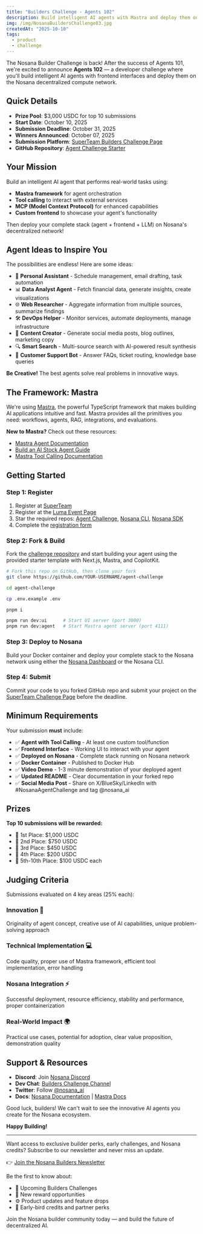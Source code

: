 ```yaml
---
title: "Builders Challenge - Agents 102"
description: Build intelligent AI agents with Mastra and deploy them on Nosana's decentralized network. Compete for $3,000 USDC in prizes!
img: /img/NosanaBuildersChallenge03.jpg
createdAt: "2025-10-10"
tags:
  - product
  - challenge
---
```


The Nosana Builder Challenge is back! After the success of Agents 101, we're excited to announce **Agents 102** — a developer challenge where you'll build intelligent AI agents with frontend interfaces and deploy them on the Nosana decentralized compute network.

## Quick Details

- **Prize Pool**: $3,000 USDC for top 10 submissions
- **Start Date**: October 10, 2025
- **Submission Deadline**: October 31, 2025
- **Winners Announced**: October 07, 2025
- **Submission Platform**: [SuperTeam Builders Challenge Page](https://earn.superteam.fun/listing/nosana-builders-challenge-agents-102)
- **GitHub Repository**: [Agent Challenge Starter](https://github.com/nosana-ci/agent-challenge)

## Your Mission

Build an intelligent AI agent that performs real-world tasks using:

- **Mastra framework** for agent orchestration
- **Tool calling** to interact with external services
- **MCP (Model Context Protocol)** for enhanced capabilities
- **Custom frontend** to showcase your agent's functionality

Then deploy your complete stack (agent + frontend + LLM) on Nosana's decentralized network!

## Agent Ideas to Inspire You

The possibilities are endless! Here are some ideas:

- 🤖 **Personal Assistant** - Schedule management, email drafting, task automation
- 📊 **Data Analyst Agent** - Fetch financial data, generate insights, create visualizations
- 🌐 **Web Researcher** - Aggregate information from multiple sources, summarize findings
- 🛠️ **DevOps Helper** - Monitor services, automate deployments, manage infrastructure
- 🎨 **Content Creator** - Generate social media posts, blog outlines, marketing copy
- 🔍 **Smart Search** - Multi-source search with AI-powered result synthesis
- 💬 **Customer Support Bot** - Answer FAQs, ticket routing, knowledge base queries

**Be Creative!** The best agents solve real problems in innovative ways.

## The Framework: Mastra

We're using [Mastra](https://mastra.ai), the powerful TypeScript framework that makes building AI applications intuitive and fast. Mastra provides all the primitives you need: workflows, agents, RAG, integrations, and evaluations.

**New to Mastra?** Check out these resources:

- [Mastra Agent Documentation](https://mastra.ai/en/docs/agents/overview)
- [Build an AI Stock Agent Guide](https://mastra.ai/en/guides/guide/stock-agent)
- [Mastra Tool Calling Documentation](https://mastra.ai/en/docs/agents/tools)

## Getting Started

### Step 1: Register

1. Register at [SuperTeam](https://earn.superteam.fun/listing/nosana-builders-challenge-agents-102)
2. Register at the [Luma Event Page](https://luma.com/zkob1iae)
3. Star the required repos: [Agent Challenge](https://github.com/nosana-ci/agent-challenge), [Nosana CLI](https://github.com/nosana-ci/nosana-cli), [Nosana SDK](https://github.com/nosana-ci/nosana-sdk)
4. Complete the [registration form](https://e86f0b9c.sibforms.com/serve/MUIFALaEjtsXB60SDmm1_DHdt9TOSRCFHOZUSvwK0ANbZDeJH-sBZry2_0YTNi1OjPt_ZNiwr4gGC1DPTji2zdKGJos1QEyVGBzTq_oLalKkeHx3tq2tQtzghyIhYoF4_sFmej1YL1WtnFQyH0y1epowKmDFpDz_EdGKH2cYKTleuTu97viowkIIMqoDgMqTD0uBaZNGwjjsM07T)

### Step 2: Fork & Build

Fork the [challenge repository](https://github.com/nosana-ci/agent-challenge) and start building your agent using the provided starter template with Next.js, Mastra, and CopilotKit.

```bash
# Fork this repo on GitHub, then clone your fork
git clone https://github.com/YOUR-USERNAME/agent-challenge

cd agent-challenge

cp .env.example .env

pnpm i

pnpm run dev:ui      # Start UI server (port 3000)
pnpm run dev:agent   # Start Mastra agent server (port 4111)
```

### Step 3: Deploy to Nosana

Build your Docker container and deploy your complete stack to the Nosana network using either the [Nosana Dashboard](https://dashboard.nosana.com/deploy) or the Nosana CLI.

### Step 4: Submit

Commit your code to you forked GitHub repo and submit your project on the [SuperTeam Challenge Page](https://earn.superteam.fun/listing/nosana-builders-challenge-agents-102) before the deadline.

## Minimum Requirements

Your submission **must** include:

- ✅ **Agent with Tool Calling** - At least one custom tool/function
- ✅ **Frontend Interface** - Working UI to interact with your agent
- ✅ **Deployed on Nosana** - Complete stack running on Nosana network
- ✅ **Docker Container** - Published to Docker Hub
- ✅ **Video Demo** - 1-3 minute demonstration of your deployed agent
- ✅ **Updated README** - Clear documentation in your forked repo
- ✅ **Social Media Post** - Share on X/BlueSky/LinkedIn with #NosanaAgentChallenge and tag @nosana_ai

## Prizes

**Top 10 submissions will be rewarded:**

- 🥇 1st Place: $1,000 USDC
- 🥈 2nd Place: $750 USDC
- 🥉 3rd Place: $450 USDC
- 🏅 4th Place: $200 USDC
- 🏅 5th-10th Place: $100 USDC each

## Judging Criteria

Submissions evaluated on 4 key areas (25% each):

### Innovation 🎨

Originality of agent concept, creative use of AI capabilities, unique problem-solving approach

### Technical Implementation 💻

Code quality, proper use of Mastra framework, efficient tool implementation, error handling

### Nosana Integration ⚡

Successful deployment, resource efficiency, stability and performance, proper containerization

### Real-World Impact 🌍

Practical use cases, potential for adoption, clear value proposition, demonstration quality

## Support & Resources

- **Discord**: Join [Nosana Discord](https://nosana.com/discord)
- **Dev Chat**: [Builders Challenge Channel](https://discord.com/channels/236263424676331521/1354391113028337664)
- **Twitter**: Follow [@nosana_ai](https://x.com/nosana_ai)
- **Docs**: [Nosana Documentation](https://docs.nosana.io) | [Mastra Docs](https://mastra.ai/docs)

Good luck, builders! We can't wait to see the innovative AI agents you create for the Nosana ecosystem.

**Happy Building!**

---

Want access to exclusive builder perks, early challenges, and Nosana credits?
Subscribe to our newsletter and never miss an update.

👉 [ Join the Nosana Builders Newsletter ](https://e86f0b9c.sibforms.com/serve/MUIFALaEjtsXB60SDmm1_DHdt9TOSRCFHOZUSvwK0ANbZDeJH-sBZry2_0YTNi1OjPt_ZNiwr4gGC1DPTji2zdKGJos1QEyVGBzTq_oLalKkeHx3tq2tQtzghyIhYoF4_sFmej1YL1WtnFQyH0y1epowKmDFpDz_EdGKH2cYKTleuTu97viowkIIMqoDgMqTD0uBaZNGwjjsM07T)

Be the first to know about:

- 🧠 Upcoming Builders Challenges
- 💸 New reward opportunities
- ⚙ Product updates and feature drops
- 🎁 Early-bird credits and partner perks

Join the Nosana builder community today — and build the future of decentralized AI.
